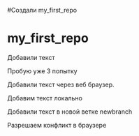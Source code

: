 #Создали my_first_repo
# my_first_repo

Добавили текст

Пробую уже 3 попытку

Добавили текст через веб браузер.

Добавим текст локально

Добавили текст в новой ветке newbranch

Разрешаем конфликт в браузере

